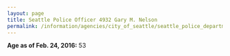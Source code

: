 ```yaml
---
layout: page
title: Seattle Police Officer 4932 Gary M. Nelson
permalink: /information/agencies/city_of_seattle/seattle_police_department/copbook/4932/
---
```


**Age as of Feb. 24, 2016:** 53
